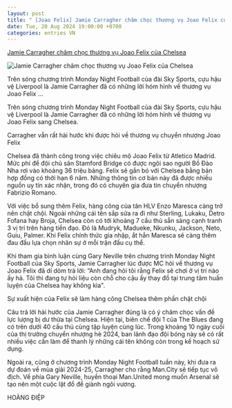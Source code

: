 ```yaml
---
layout: post
title: " [Joao Felix] Jamie Carragher châm chọc thương vụ Joao Felix của Chelsea"
date: Tue, 20 Aug 2024 19:00:00 +0700
categories: entries VN
---
```

[Jamie Carragher châm chọc thương vụ Joao Felix của Chelsea](https://thethao.sggp.org.vn/jamie-carragher-cham-choc-thuong-vu-joao-felix-cua-chelsea-post754993.html)

![Jamie Carragher châm chọc thương vụ Joao Felix của Chelsea](https://image.sggp.org.vn/1200x630/Uploaded/2024/dqmbbcvo/2024_08_21/carragher-9814.jpg.webp)

Trên sóng chương trình Monday Night Football của đài Sky Sports, cựu hậu vệ Liverpool là Jamie Carragher đã có những lời hóm hỉnh về thương vụ Joao Felix ...

Trên sóng chương trình Monday Night Football của đài Sky Sports, cựu hậu vệ Liverpool là Jamie Carragher đã có những lời hóm hỉnh về thương vụ Joao Felix sang Chelsea.

Carragher vẫn rất hài hước khi được hỏi về thương vụ chuyển nhượng Joao Felix

Chelsea đã thành công trong việc chiêu mộ Joao Felix từ Atletico Madrid. Mức phí để đội chủ sân Stamford Bridge có được ngôi sao người Bồ Đào Nha rơi vào khoảng 36 triệu bảng. Felix sẽ gắn bó với Chelsea bằng bản hợp đồng có thời hạn 6 năm. Những thông tin cơ bản này đã được nhiều nguồn uy tín xác nhận, trong đó có chuyên gia đưa tin chuyển nhượng Fabrizio Romano.

Với việc bổ sung thêm Felix, hàng công của tân HLV Enzo Maresca càng trở nên chật chội. Ngoài những cái tên sắp sửa ra đi như Sterling, Lukaku, Detro Fofana hay Broja, Chelsea còn có tới khoảng 7 cầu thủ sẵn sàng cạnh tranh 3 vị trí trên hàng tiền đạo. Đó là Mudryk, Madueke, Nkunku, Jackson, Neto, Guiu, Palmer. Khi Felix chính thức gia nhập, ắt hẳn Maresca sẽ càng thêm đau đầu lựa chọn nhân sự ở mỗi trận đấu cụ thể.

Khi tham gia bình luận cùng Gary Neville trên chương trình Monday Night Football của Sky Sports, Jamie Carragher lúc được MC hỏi về thương vụ Joao Felix đã dí dỏm trả lời: “Anh đang hỏi tôi rằng Felix sẽ chơi ở vị trí nào ấy hả. Tôi thì đang tự hỏi liệu còn chỗ cho cậu ấy thay đồ tại trung tâm huấn luyện của Chelsea hay không kìa".

Sự xuất hiện của Felix sẽ làm hàng công Chelsea thêm phần chật chội

Câu trả lời hài hước của Jamie Carragher đúng là có ý châm chọc vấn đề lực lượng bị dư thừa tại Chelsea. Hiện tại, biên chế đội 1 của The Blues đang có trên dưới 40 cầu thủ cùng tập luyện cùng lúc. Trong khoảng 10 ngày cuối của thị trường chuyển nhượng hè 2024, ban lãnh đạo đội bóng này sẽ có rất nhiều việc cần làm để thanh lý những cái tên không còn trong kế hoạch sử dụng.

Ngoài ra, cũng ở chương trình Monday Night Football tuần này, khi đưa ra dự đoán về mùa giải 2024-25, Carragher cho rằng Man.City sẽ tiếp tục vô địch. Về phía Gary Neville, huyền thoại Man.United mong muốn Arsenal sẽ tạo nên một cuộc lật đổ để giành ngôi vương.

HOÀNG ĐIỆP

